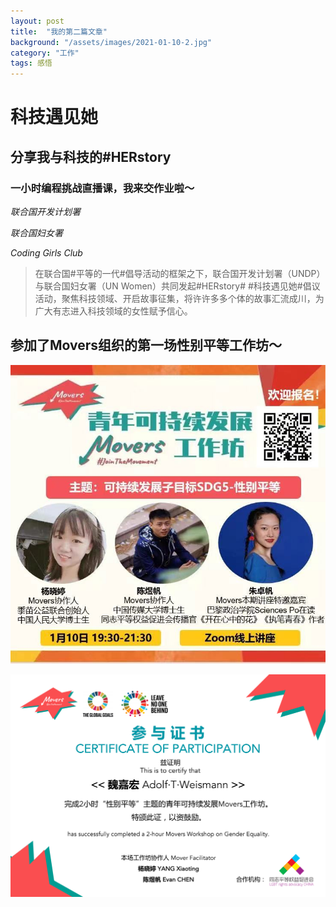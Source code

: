```yaml
---
layout: post
title:  "我的第二篇文章"
background: "/assets/images/2021-01-10-2.jpg"
category: "工作"
tags: 感悟
---
```




# 科技遇见她

## 分享我与科技的#HERstory

### 一小时编程挑战直播课，我来交作业啦～

_联合国开发计划署_

_联合国妇女署_

_Coding Girls Club_



> 在联合国#平等的一代#倡导活动的框架之下，联合国开发计划署（UNDP）与联合国妇女署（UN Women）共同发起#HERstory# #科技遇见她#倡议活动，聚焦科技领域、开启故事征集，将许许多多个体的故事汇流成川，为广大有志进入科技领域的女性赋予信心。


## 参加了Movers组织的第一场性别平等工作坊～

![002](../assets/images/2021-01-10-2.jpg)

![002](../assets/images/2021-01-10-1.jpg)


